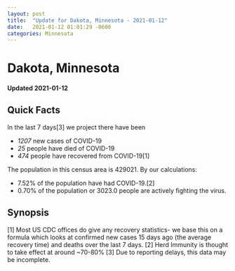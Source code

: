```yaml
---
layout: post
title:  "Update for Dakota, Minnesota - 2021-01-12"
date:   2021-01-12 01:01:29 -0600
categories: Minnesota
---
```


# Dakota, Minnesota
#### Updated 2021-01-12

## Quick Facts

In the last 7 days[3] we project there have been
- *1207* new cases of COVID-19
- *25* people have died of COVID-19
- *474* people have recovered from COVID-19[1]

The population in this census area is 429021. By our calculations:
- 7.52% of the population have had COVID-19.[2]
- 0.70% of the population or 3023.0 people are actively fighting the virus.

## Synopsis




[1] Most US CDC offices do give any recovery statistics- we base this on a formula which looks at confirmed new cases
15 days ago (the average recovery time) and deaths over the last 7 days.
[2] Herd Immunity is thought to take effect at around ~70-80%
[3] Due to reporting delays, this data may be incomplete. 
    